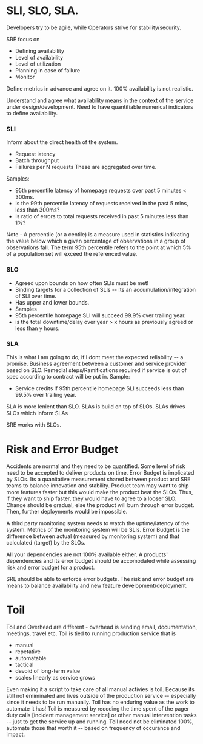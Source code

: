 # SLI, SLO, SLA.
Developers try to be agile, while Operators strive for stability/security.

SRE focus on
- Defining availability
- Level of availability
- Level of utilization
- Planning in case of failure
- Monitor

Define metrics in advance and agree on it.
100% availability is not realistic.

Understand and agree what availability means in the context of the service under design/development.
Need to have quantifiable numerical indicators to define availability.

### SLI
Inform about the direct health of the system.
- Request latency
- Batch throughput
- Failures per N requests
These are aggregated over time.

Samples:
- 95th percentile latency of homepage requests over past 5 minutes < 300ms.
- Is the 99th percentile latency of requests received in the past 5 mins, less than 300ms?
- Is ratio of errors to total requests received in past 5 minutes less than 1%?

Note - 
A percentile (or a centile) is a measure used in statistics indicating 
the value below which a given percentage of observations in a group of 
observations fall. The term 95th percentile refers to the point at which
5% of a population set will exceed the referenced value. 

### SLO
- Agreed upon bounds on how often SLIs must be met!
- Binding targets for a collection of SLIs -- Its an accumulation/integration of SLI over time.
- Has upper and lower bounds.
- Samples
- 95th percentile homepage SLI will succeed 99.9% over trailing year.
- is the total downtime/delay over year > x hours as previously agreed or less than y hours.
  

### SLA
This is what I am going to do, if I dont meet the expected reliability -- a promise.
Business agreement between a customer and service provider based on SLO.
Remedial steps/Ramifications required if service is out of spec according to contract will be put in.
Sample:
- Service credits if 95th percentile homepage SLI succeeds less than 99.5% over trailing year.

SLA is more lenient than SLO. SLAs is build on top of SLOs.
SLAs drives SLOs which inform SLAs

SRE works with SLOs.


# Risk and Error Budget
Accidents are normal and they need to be quantified.
Some level of risk need to be accepted to deliver products on time.
Error Budget is implicated by SLOs. Its a quanitative measurement
shared between product and SRE teams to balance innovation and stability.
Product team may want to ship more features faster but this would make 
the product beat the SLOs. Thus, if they want to ship faster, they would 
have to agree to a looser SLO.
Change should be gradual, else the product will burn through error budget.
Then, further deployments would be impossible.

A third party monitoring system needs to watch the uptime/latency of the system.
Metrics of the monitoring system will be SLIs. Error Budget is the difference between
actual (measured by monitoring system) and that calculated (target) by the SLOs.

All your dependencies are not 100% available either. A products' dependencies
and its error budget should be accomodated while assessing risk and error budget for
a product.

SRE should be able to enforce error budgets. The risk and error budget are means to balance
availability and new feature development/deployment.

# Toil
Toil and Overhead are different - overhead is sending email, documentation, meetings, travel etc.
Toil is tied to running production service that is
- manual
- repetative
- automatable
- tactical
- devoid of long-term value
- scales linearly as service grows

Even making it a script to take care of all manual activies is toil.
Because its still not emiminated and lives outside of the production service --
especially since it needs to be run manually.
Toil has no enduring value as the work to automate it has!
Toil is measured by recoding the time spent of the pager duty calls [incident management service]
or other manual intervention tasks -- just to get the service up and running.
Toil need not be eliminated 100%, automate those that worth it -- based on frequency of occurance
and impact.
